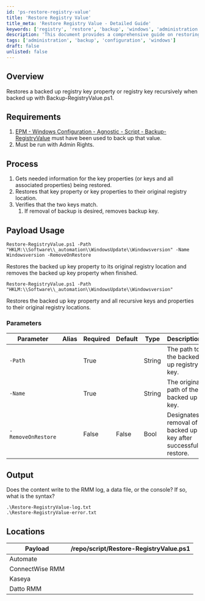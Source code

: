 ```yaml
---
id: 'ps-restore-registry-value'
title: 'Restore Registry Value'
title_meta: 'Restore Registry Value - Detailed Guide'
keywords: ['registry', 'restore', 'backup', 'windows', 'administration']
description: 'This document provides a comprehensive guide on restoring backed up registry key properties or keys recursively using the Restore-RegistryValue.ps1 script. It outlines the requirements, process, parameters, and output associated with the script, ensuring users can effectively restore their registry settings.'
tags: ['administration', 'backup', 'configuration', 'windows']
draft: false
unlisted: false
---
```

## Overview

Restores a backed up registry key property or registry key recursively when backed up with Backup-RegistryValue.ps1.

## Requirements

1. [EPM - Windows Configuration - Agnostic - Script - Backup-RegistryValue](https://proval.itglue.com/DOC-5078775-10441514) must have been used to back up that value.
2. Must be run with Admin Rights.

## Process

1. Gets needed information for the key properties (or keys and all associated properties) being restored.
2. Restores that key property or key properties to their original registry location.
3. Verifies that the two keys match.
   1. If removal of backup is desired, removes backup key.

## Payload Usage

```
Restore-RegistryValue.ps1 -Path "HKLM:\\Software\\_automation\\WindowsUpdate\\Windowsversion" -Name Windowsversion -RemoveOnRestore
```
Restores the backed up key property to its original registry location and removes the backed up key property when finished.

```
Restore-RegistryValue.ps1 -Path "HKLM:\\Software\\_automation\\WindowsUpdate\\Windowsversion"
```
Restores the backed up key property and all recursive keys and properties to their original registry locations.

### Parameters

| Parameter                | Alias | Required | Default | Type   | Description                                     |
|--------------------------|-------|----------|---------|--------|-------------------------------------------------|
| `-Path`                  |       | True     |         | String | The path to the backed up registry key.         |
| `-Name`                  |       | True     |         | String | The original path of the backed up key.         |
| `-RemoveOnRestore`       |       | False    | False   | Bool   | Designates removal of backed up key after successful restore.|

## Output

Does the content write to the RMM log, a data file, or the console? If so, what is the syntax?

```
.\Restore-RegistryValue-log.txt
.\Restore-RegistryValue-error.txt
```

## Locations

| Payload                              | /repo/script/Restore-RegistryValue.ps1 |
|--------------------------------------|------------------------------------------|
| Automate                             |                                          |
| ConnectWise RMM                      |                                          |
| Kaseya                               |                                          |
| Datto RMM                            |                                          |


